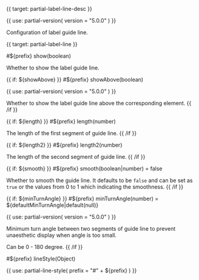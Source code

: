 
{{ target: partial-label-line-desc }}

{{ use: partial-version(
    version = "5.0.0"
) }}

Configuration of label guide line.



{{ target: partial-label-line }}

#${prefix} show(boolean)

<ExampleUIControlBoolean />

Whether to show the label guide line.

{{ if: ${showAbove} }}
#${prefix} showAbove(boolean)

{{ use: partial-version(
    version = "5.0.0"
) }}

Whether to show the label guide line above the corresponding element.
{{ /if }}

{{ if: ${length} }}
#${prefix} length(number)

<ExampleUIControlNumber default="15" min="0" step="1" />

The length of the first segment of guide line.
{{ /if }}

{{ if: ${length2} }}
#${prefix} length2(number)

<ExampleUIControlNumber default="15" min="0" step="1" />

The length of the second segment of guide line.
{{ /if }}

{{ if: ${smooth} }}
#${prefix} smooth(boolean|number) = false

<ExampleUIControlBoolean />

Whether to smooth the guide line. It defaults to be `false` and can be set as `true` or the values from 0 to 1 which indicating the smoothness.
{{ /if }}

{{ if: ${minTurnAngle} }}
#${prefix} minTurnAngle(number) = ${defaultMinTurnAngle|default(null)}

{{ use: partial-version(
    version = "5.0.0"
) }}

Minimum turn angle between two segments of guide line to prevent unaesthetic display when angle is too small.

Can be 0 - 180 degree.
{{ /if }}

#${prefix} lineStyle(Object)

{{ use: partial-line-style(
    prefix = "#" + ${prefix}
) }}

